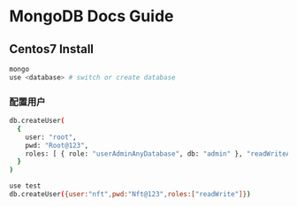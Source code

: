 # MongoDB Docs Guide


## Centos7 Install

```bash
mongo
use <database> # switch or create database
```


### 配置用户

```bash
db.createUser(
  {
    user: "root",
    pwd: "Root@123",
    roles: [ { role: "userAdminAnyDatabase", db: "admin" }, "readWriteAnyDatabase" ]
  }
)

use test
db.createUser({user:"nft",pwd:"Nft@123",roles:["readWrite"]})
```
